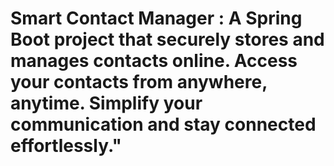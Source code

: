 # Smart Contact Manager : A Spring Boot project that securely stores and manages contacts online. Access your contacts from anywhere, anytime. Simplify your communication and stay connected effortlessly."
